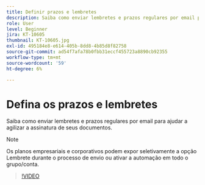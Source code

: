 ```yaml
---
title: Definir prazos e lembretes
description: Saiba como enviar lembretes e prazos regulares por email para ajudar a agilizar a assinatura de seus documentos
role: User
level: Beginner
jira: KT-10605
thumbnail: KT-10605.jpg
exl-id: 495184e8-e614-405b-8dd8-4b85d8f82758
source-git-commit: ad54f7afa78b0fbb31eccf455723a8890cb92355
workflow-type: tm+mt
source-wordcount: '59'
ht-degree: 6%

---
```


# Defina os prazos e lembretes

Saiba como enviar lembretes e prazos regulares por email para ajudar a agilizar a assinatura de seus documentos.

>[!NOTE]
>
>Os planos empresariais e corporativos podem expor seletivamente a opção Lembrete durante o processo de envio ou ativar a automação em todo o grupo/conta.

>[!VIDEO](https://video.tv.adobe.com/v/3411445?quality=12&learn=on&hidetitle=true)

